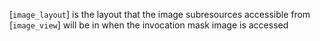 [`image_layout`] is the layout that the image subresources accessible
from [`image_view`] will be in when the invocation mask image is
accessed